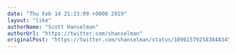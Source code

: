 ```yaml
---
date: "Thu Feb 14 21:23:09 +0000 2019"
layout: "like"
authorName: "Scott Hanselman"
authorUrl: "https://twitter.com/shanselman"
originalPost: "https://twitter.com/shanselman/status/1096157925838483456"
---
```

